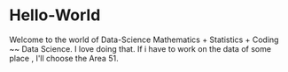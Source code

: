 # Hello-World
Welcome to the world of Data-Science
Mathematics + Statistics + Coding ~~ Data Science. I love doing that.
If i have to work on the data of some place , I'll choose the Area 51.
